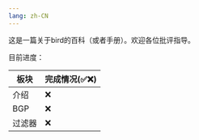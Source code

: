 ```yaml
---
lang: zh-CN
---
```


这是一篇关于bird的百科（或者手册）。欢迎各位批评指导。

目前进度：

| 板块   | 完成情况(✅❌) |
| ------ | ------------ |
| 介绍   | ❌            |
| BGP    | ❌            |
| 过滤器 | ❌            |

